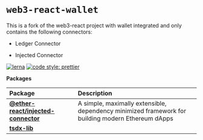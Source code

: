 # `web3-react-wallet`

This is a fork of the web3-react project with wallet integrated and only contains the following
connectors:

- Ledger Connector

- Injected Connector

[![lerna](https://img.shields.io/badge/maintained%20with-lerna-cc00ff.svg)](https://lerna.js.org/)
[![code style: prettier](https://img.shields.io/badge/code_style-prettier-ff69b4.svg?style=flat-square)](https://github.com/prettier/prettier)

<!-- START pkgtoc, keep to allow update -->

**Packages**

| Package                                                             | Description                                                                                       |
| :------------------------------------------------------------------ | :------------------------------------------------------------------------------------------------ |
| **[@ether-react/injected-connector](packages/injected-connector/)** | A simple, maximally extensible, dependency minimized framework for building modern Ethereum dApps |
| **[tsdx-lib](packages/tsdx-lib/)**                                  |                                                                                                   |

<!-- END pkgtoc, keep to allow update -->
